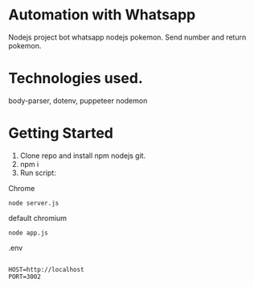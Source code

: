 # Automation with Whatsapp
Nodejs project bot whatsapp nodejs pokemon. Send number and return pokemon.


# Technologies used.   
body-parser,
dotenv,
puppeteer
nodemon

# Getting Started
1. Clone repo and install npm nodejs git.
2. npm i
3. Run script:

  Chrome
  ```
  node server.js
  ```
  default chromium

  ```
  node app.js
  ```

.env
```

HOST=http://localhost
PORT=3002

```

